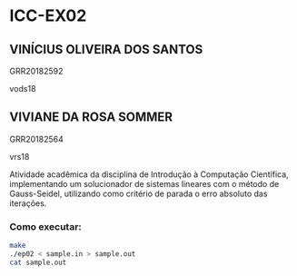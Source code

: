 # ICC-EX02
## VINÍCIUS OLIVEIRA DOS SANTOS

GRR20182592

vods18

## VIVIANE DA ROSA SOMMER

GRR20182564

vrs18

Atividade acadêmica da disciplina de Introdução à Computação Científica, implementando um solucionador de sistemas lineares com o método de Gauss-Seidel, utilizando como critério de parada o erro absoluto das iterações.


### Como executar:
```bash
make
./ep02 < sample.in > sample.out
cat sample.out
```
